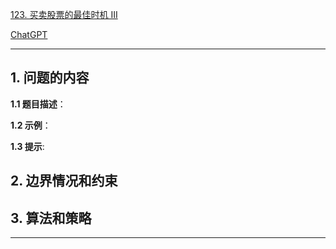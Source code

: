 [123. 买卖股票的最佳时机 III](https://leetcode.cn/problems/best-time-to-buy-and-sell-stock-iii)

[ChatGPT](chat.openai.com)

---

## 1. 问题的内容
**1.1 题目描述**：

**1.2 示例**：

**1.3 提示**:

## 2. 边界情况和约束


## 3. 算法和策略

---

